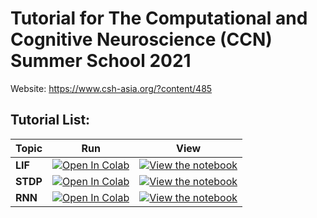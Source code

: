 # Tutorial for The Computational and Cognitive Neuroscience (CCN) Summer School 2021

Website: https://www.csh-asia.org/?content/485

## Tutorial List:

|Topic|Run|View|
|---|---|---|
|**LIF**|[![Open In Colab](https://colab.research.google.com/assets/colab-badge.svg)](https://colab.research.google.com/github/NeoNeuron/CCN2021_TUT/blob/main/LIF.ipynb)|[![View the notebook](https://img.shields.io/badge/render-nbviewer-orange.svg)](https://nbviewer.jupyter.org/github/NeoNeuron/CCN2021_TUT/blob/main/LIF.ipynb)|
|**STDP**|[![Open In Colab](https://colab.research.google.com/assets/colab-badge.svg)](https://colab.research.google.com/github/NeoNeuron/CCN2021_TUT/blob/main/STDP.ipynb)|[![View the notebook](https://img.shields.io/badge/render-nbviewer-orange.svg)](https://nbviewer.jupyter.org/github/NeoNeuron/CCN2021_TUT/blob/main/STDP.ipynb)|
|**RNN**|[![Open In Colab](https://colab.research.google.com/assets/colab-badge.svg)](https://colab.research.google.com/github/NeoNeuron/CCN2021_TUT/blob/main/RNN.ipynb)|[![View the notebook](https://img.shields.io/badge/render-nbviewer-orange.svg)](https://nbviewer.jupyter.org/github/NeoNeuron/CCN2021_TUT/blob/main/RNN.ipynb)|